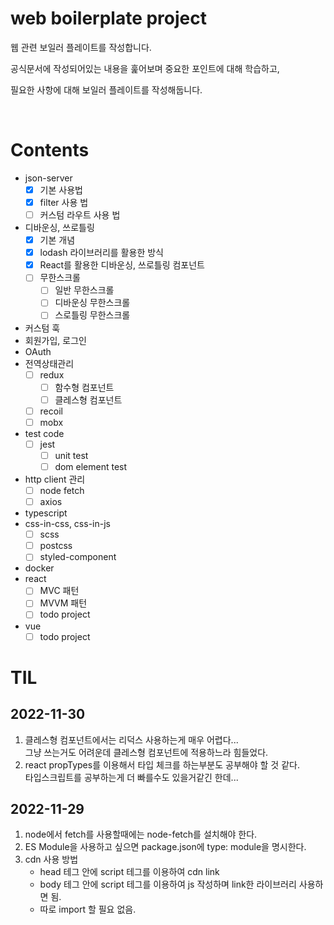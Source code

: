 # web boilerplate project

웹 관련 보일러 플레이트를 작성합니다.

공식문서에 작성되어있는 내용을 훑어보며 중요한 포인트에 대해 학습하고,

필요한 사항에 대해 보일러 플레이트를 작성해둡니다.

<br />

# Contents

- json-server
  - [x] 기본 사용법
  - [x] filter 사용 법
  - [ ] 커스텀 라우트 사용 법
- 디바운싱, 쓰로틀링
  - [x] 기본 개념
  - [x] lodash 라이브러리를 활용한 방식
  - [x] React를 활용한 디바운싱, 쓰로틀링 컴포넌트
  - [ ] 무한스크롤
    - [ ] 일반 무한스크롤
    - [ ] 디바운싱 무한스크롤
    - [ ] 스로틀링 무한스크롤
- 커스텀 훅
- 회원가입, 로그인
- OAuth
- 전역상태관리
  - [ ] redux
    - [ ] 함수형 컴포넌트
    - [ ] 클레스형 컴포넌트
  - [ ] recoil
  - [ ] mobx
- test code
  - [ ] jest
    - [ ] unit test
    - [ ] dom element test
- http client 관리
  - [ ] node fetch
  - [ ] axios
- typescript
- css-in-css, css-in-js
  - [ ] scss
  - [ ] postcss
  - [ ] styled-component
- docker
- react 
  - [ ] MVC 패턴
  - [ ] MVVM 패턴
  - [ ] todo project
- vue
  - [ ] todo project
# TIL  

## 2022-11-30
1. 클레스형 컴포넌트에서는 리덕스 사용하는게 매우 어렵다... <br /> 그냥 쓰는거도 어려운데 클레스형 컴포넌트에 적용하느라 힘들었다.
2. react propTypes를 이용해서 타입 체크를 하는부분도 공부해야 할 것 같다. <br /> 타입스크립트를 공부하는게 더 빠를수도 있을거같긴 한데...

## 2022-11-29

1. node에서 fetch를 사용할때에는 node-fetch를 설치해야 한다.
2. ES Module을 사용하고 싶으면 package.json에 type: module을 명시한다.
3. cdn 사용 방법
   - head 테그 안에 script 테그를 이용하여 cdn link
   - body 테그 안에 script 테그를 이용하여 js 작성하며 link한 라이브러리 사용하면 됨.
   - 따로 import 할 필요 없음.

